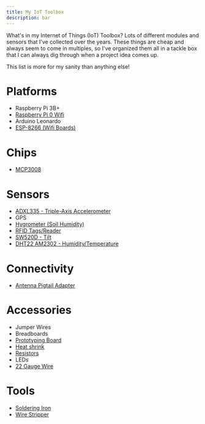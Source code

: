 ```yaml
---
title: My IoT Toolbox
description: bar
---
```


What's in my Internet of Things (IoT) Toolbox? Lots of different modules and sensors that I've collected over the years. These things are cheap and always seem to come in multiples, so I've organized them all in a tackle box that I can always dig through when a project idea comes up.

This list is more for my sanity than anything else!

# Platforms
* Raspberry Pi 3B+
* [Raspberry Pi 0 Wifi](https://amzn.to/2FgM6oA)
* Arduino Leonardo
* [ESP-8266 (Wifi Boards)](https://amzn.to/31GzErI)

# Chips
* [MCP3008](https://amzn.to/2Xiz5oS)

# Sensors
* [ADXL335 - Triple-Axis Accelerometer](https://amzn.to/2KSSVjM)
* GPS
* [Hygrometer (Soil Humidity)](https://amzn.to/2Zz2zMP)
* [RFID Tags/Reader](https://amzn.to/2Im6Zk4)
* [SW520D - Tilt](https://amzn.to/2MT522U)
* [DHT22 AM2302 - Humidity/Temperature](https://amzn.to/2FiQmnM)

# Connectivity
* [Antenna Pigtail Adapter](https://amzn.to/2Ffl80S)

# Accessories
* Jumper Wires
* Breadboards
* [Prototyping Board](https://amzn.to/2FgCbQ9)
* [Heat shrink](https://amzn.to/2IQwYzb)
* [Resistors](https://amzn.to/2Im2INN)
* LEDs
* [22 Gauge Wire](https://amzn.to/2Xhruqr)

# Tools
* [Soldering Iron](https://amzn.to/2IOYQDZ)
* [Wire Stripper](https://amzn.to/2MOiEfN)
